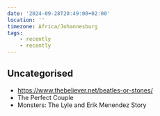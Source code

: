 ```yaml
---
date: '2024-09-28T20:49:00+02:00'
location: ''
timezone: Africa/Johannesburg
tags:
    - recently
    - recently
---
```

## Uncategorised

- https://www.thebeliever.net/beatles-or-stones/
- The Perfect Couple
- Monsters: The Lyle and Erik Menendez Story

